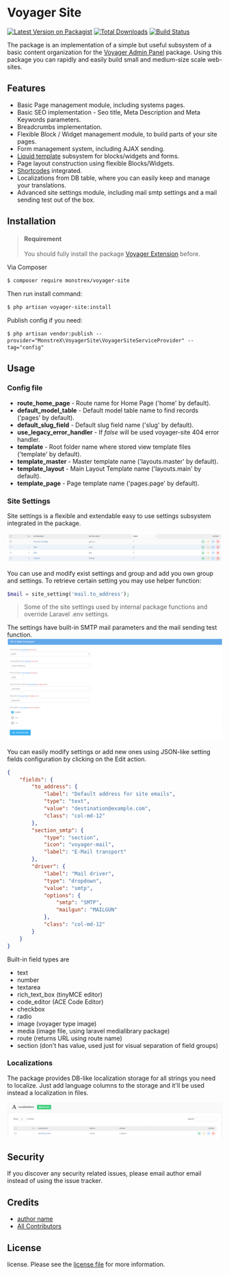 # Voyager Site

[![Latest Version on Packagist][ico-version]][link-packagist]
[![Total Downloads][ico-downloads]][link-downloads]
[![Build Status][ico-travis]][link-travis]

The package is an implementation of a simple but useful subsystem of a basic content organization for the [Voyager Admin Panel](https://github.com/the-control-group/voyager) package.
Using this package you can rapidly and easily build small and medium-size scale web-sites.   

## Features

- Basic Page management module, including systems pages.
- Basic SEO implementation - Seo title, Meta Description and Meta Keywords parameters.
- Breadcrumbs implementation.
- Flexible Block / Widget management module, to build parts of your site pages.
- Form management system, including AJAX sending.
- [Liquid template](https://packagist.org/packages/liquid/liquid) subsystem for blocks/widgets and forms.
- Page layout construction using flexible Blocks/Widgets. 
- [Shortcodes](https://github.com/webwizo/laravel-shortcodes) integrated.
- Localizations from DB table, where you can easily keep and manage your translations.
- Advanced site settings module, including mail smtp settings and a mail sending test out of the box.

## Installation

> #### Requirement
> You should fully install the package [Voyager Extension](https://github.com/MonstreX/voyager-extension) before.

Via Composer

``` bash
$ composer require monstrex/voyager-site
```

Then run install command:
``` bash
$ php artisan voyager-site:install
```

Publish config if you need:
```
$ php artisan vendor:publish --provider="MonstreX\VoyagerSite\VoyagerSiteServiceProvider" --tag="config"
```


## Usage

### Config file

- **route_home_page** - Route name for Home Page ('home' by default).
- **default_model_table** - Default model table name to find records ('pages' by default).
- **default_slug_field** - Default slug field name ('slug' by default).
- **use_legacy_error_handler** - If _false_ will be used voyager-site 404 error handler. 
- **template** - Root folder name where stored view template files ('template' by default).
- **template_master** - Master template name ('layouts.master' by default).
- **template_layout** - Main Layout Template name ('layouts.main' by default).
- **template_page** - Page template name ('pages.page' by default).  

### Site Settings 

Site settings is a flexible and extendable easy to use settings subsystem integrated in the package. 

![Site settings](/docs/images/settings-1.png)

You can use and modify exist settings and group and add you own group and settings.
To retrieve certain setting you may use helper function:
```php
$mail = site_setting('mail.to_address');
```  
> Some of the site settings used by internal package functions and override Laravel .env settings.

The settings have built-in SMTP mail parameters and the mail sending test function.
![Site settings - Mail](/docs/images/settings-mail.png)

You can easily modify settings or add new ones using JSON-like setting fields configuration by clicking on the Edit action.
```json
{
    "fields": {
        "to_address": {
            "label": "Default address for site emails",
            "type": "text",
            "value": "destination@example.com",
            "class": "col-md-12"
        },
        "section_smtp": {
            "type": "section",
            "icon": "voyager-mail",
            "label": "E-Mail transport"
        },
        "driver": {
            "label": "Mail driver",
            "type": "dropdown",
            "value": "smtp",
            "options": {
                "smtp": "SMTP",
                "mailgun": "MAILGUN"
            },
            "class": "col-md-12"
        }
    }
}
```
Built-in field types are

- text
- number
- textarea
- rich_text_box (tinyMCE editor)
- code_editor (ACE Code Editor)
- checkbox
- radio
- image (voyager type image) 
- media (image file, using laravel medialibrary package)
- route (returns URL using route name)
- section (don't has value, used just for visual separation of field groups)  
 
 
### Localizations

The package provides DB-like localization storage for all strings you need to localize. 
Just add language columns to the storage and it'll be used instead a localization in files.  

![Localizations](/docs/images/localizations.png) 
 

## Security

If you discover any security related issues, please email author email instead of using the issue tracker.

## Credits

- [author name][link-author]
- [All Contributors][link-contributors]

## License

license. Please see the [license file](license.md) for more information.

[ico-version]: https://img.shields.io/packagist/v/monstrex/testpackage.svg?style=flat-square
[ico-downloads]: https://img.shields.io/packagist/dt/monstrex/testpackage.svg?style=flat-square
[ico-travis]: https://img.shields.io/travis/monstrex/testpackage/master.svg?style=flat-square
[ico-styleci]: https://styleci.io/repos/12345678/shield

[link-packagist]: https://packagist.org/packages/monstrex/testpackage
[link-downloads]: https://packagist.org/packages/monstrex/testpackage
[link-travis]: https://travis-ci.org/monstrex/testpackage
[link-styleci]: https://styleci.io/repos/12345678
[link-author]: https://github.com/monstrex
[link-contributors]: ../../contributors
